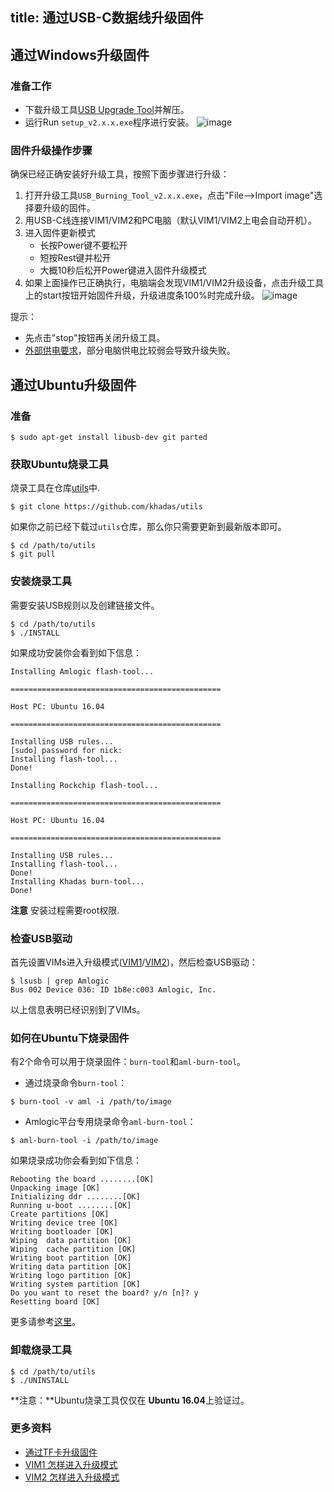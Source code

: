 title: 通过USB-C数据线升级固件
---

## 通过Windows升级固件
### 准备工作
* 下载升级工具[USB Upgrade Tool](https://dl.khadas.com/Tools/USB_Burning_Tool_v2.1.6.3_zh.zip)并解压。
* 运行Run `setup_v2.x.x.exe`程序进行安装。
![image](/images/vim1/usb_upgrade_tool_setup_v208_zh.png) 

### 固件升级操作步骤
确保已经正确安装好升级工具，按照下面步骤进行升级：

1. 打开升级工具`USB_Burning_Tool_v2.x.x.exe`，点击"File-->Import image"选择要升级的固件。
2. 用USB-C线连接VIM1/VIM2和PC电脑（默认VIM1/VIM2上电会自动开机）。
3. 进入固件更新模式
   * 长按Power键不要松开
   * 短按Rest键并松开
   * 大概10秒后松开Power键进入固件升级模式
4.  如果上面操作已正确执行，电脑端会发现VIM1/VIM2升级设备，点击升级工具上的start按钮开始固件升级，升级进度条100%时完成升级。
![image](/images/vim1/usb_upgrade_tool_interface_v208_zh.png)

提示：
* 先点击"stop"按钮再关闭升级工具。
* [外部供电要求](/zh-cn/vim1/ExtraPowerInput.html)，部分电脑供电比较弱会导致升级失败。

## 通过Ubuntu升级固件
### 准备
```
$ sudo apt-get install libusb-dev git parted
```
### 获取Ubuntu烧录工具
烧录工具在仓库[utils](https://github.com/khadas/utils)中.
```
$ git clone https://github.com/khadas/utils
```
如果你之前已经下载过`utils`仓库，那么你只需要更新到最新版本即可。
```
$ cd /path/to/utils
$ git pull
```
### 安装烧录工具
需要安装USB规则以及创建链接文件。
```
$ cd /path/to/utils
$ ./INSTALL
```
如果成功安装你会看到如下信息：
```
Installing Amlogic flash-tool...

===============================================

Host PC: Ubuntu 16.04

===============================================

Installing USB rules...
[sudo] password for nick: 
Installing flash-tool...
Done!

Installing Rockchip flash-tool...

===============================================

Host PC: Ubuntu 16.04

===============================================

Installing USB rules...
Installing flash-tool...
Done!
Installing Khadas burn-tool...
Done!
```
**注意** 安装过程需要root权限.

### 检查USB驱动
首先设置VIMs进入升级模式([VIM1](/zh-cn/vim1/HowtoBootIntoUpgradeMode.html)/[VIM2](/zh-cn/vim2/HowtoBootIntoUpgradeMode.html))，然后检查USB驱动：
```
$ lsusb | grep Amlogic
Bus 002 Device 036: ID 1b8e:c003 Amlogic, Inc.
```
以上信息表明已经识别到了VIMs。

### 如何在Ubuntu下烧录固件
有2个命令可以用于烧录固件：`burn-tool`和`aml-burn-tool`。

* 通过烧录命令`burn-tool`：

```
$ burn-tool -v aml -i /path/to/image
```

* Amlogic平台专用烧录命令`aml-burn-tool`：

```
$ aml-burn-tool -i /path/to/image
```

如果烧录成功你会看到如下信息：
```
Rebooting the board ........[OK]
Unpacking image [OK]
Initializing ddr ........[OK]
Running u-boot ........[OK]
Create partitions [OK]
Writing device tree [OK]
Writing bootloader [OK]
Wiping  data partition [OK]
Wiping  cache partition [OK]
Writing boot partition [OK]
Writing data partition [OK]
Writing logo partition [OK]
Writing system partition [OK]
Do you want to reset the board? y/n [n]? y
Resetting board [OK]

```
更多请参考[这里](https://github.com/khadas/utils/tree/master/aml-flash-tool/docs)。

### 卸载烧录工具
```
$ cd /path/to/utils
$ ./UNINSTALL
```

**注意：**Ubuntu烧录工具仅仅在 **Ubuntu 16.04**上验证过。

### 更多资料
* [通过TF卡升级固件](/zh-cn/vim1/UpgradeViaTFBurningCard.html)
* [VIM1 怎样进入升级模式](/zh-cn/vim1/HowtoBootIntoUpgradeMode.html)
* [VIM2 怎样进入升级模式](/zh-cn/vim2/HowtoBootIntoUpgradeMode.html)

